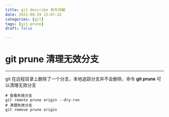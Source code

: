 ```yaml
---
title: git describe 命令详解
date: 2021-08-29 15:07:32
categories: [git]
tags: [git prune]
draft: false

---
```


# git prune 清理无效分支

---
 git 在远程目录上删除了一个分支，本地追踪分支并不会删除，命令 **git prune** 可以清理无效分支

```shell
# 查看失效分支
git remote prune origin --dry-run
# 清理失效分支
git remove prune origin
```


